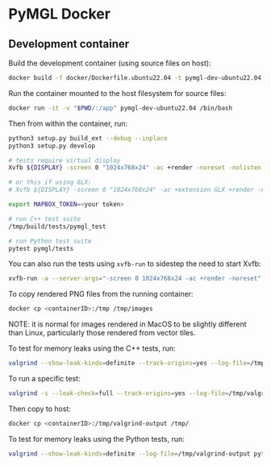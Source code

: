 # PyMGL Docker

## Development container

Build the development container (using source files on host):

```bash
docker build -f docker/Dockerfile.ubuntu22.04 -t pymgl-dev-ubuntu22.04 .
```

Run the container mounted to the host filesystem for source files:

```bash
docker run -it -v "$PWD/:/app" pymgl-dev-ubuntu22.04 /bin/bash
```

Then from within the container, run:

```bash
python3 setup.py build_ext --debug --inplace
python3 setup.py develop

# tests require virtual display
Xvfb ${DISPLAY} -screen 0 "1024x768x24" -ac +render -noreset -nolisten tcp  &

# or this if using GLX:
# Xvfb ${DISPLAY} -screen 0 "1024x768x24" -ac +extension GLX +render -noreset  -nolisten tcp  &

export MAPBOX_TOKEN=<your token>

# run C++ test suite
/tmp/build/tests/pymgl_test

# run Python test suite
pytest pymgl/tests
```

You can also run the tests using `xvfb-run` to sidestep the need to start Xvfb:

```bash
xvfb-run -a --server-args="-screen 0 1024x768x24 -ac +render -noreset" /tmp/build/tests/pymgl_test
```

To copy rendered PNG files from the running container:

```bash
docker cp <containerID>:/tmp /tmp/images
```

NOTE: it is normal for images rendered in MacOS to be slightly different than Linux, particularly
those rendered from vector tiles.

To test for memory leaks using the C++ tests, run:

```bash
valgrind --show-leak-kinds=definite --track-origins=yes --log-file=/tmp/valgrind-output /tmp/build/tests/pymgl_test
```

To run a specific test:

```bash
valgrind -s --leak-check=full --track-origins=yes --log-file=/tmp/valgrind-output /tmp/build/tests/pymgl_test --gtest_filter="Wrapper.WidthHeightConstructor"
```

Then copy to host:

```bash
docker cp <containerID>:/tmp/valgrind-output /tmp/
```

To test for memory leaks using the Python tests, run:

```bash
valgrind --show-leak-kinds=definite --log-file=/tmp/valgrind-output python3 -m pytest pymgl/tests -vv --valgrind --valgrind-log=/tmp/valgrind-output > valgrind.log
```
